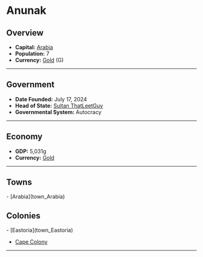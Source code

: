 <!--UNDEDITED FILE, remove this entire line if this file has been edited!-->
# <!--NAME-->Anunak<!--NAME-->

## Overview

- **Capital:** <!--CAPITAL_LINK-->[Arabia](Arabia_town)<!--CAPITAL_LINK-->
- **Population:** <!--POPULATION-->7<!--POPULATION-->
- **Currency:** <!--CURRENCY_LINK-->[Gold](Gold_currency)<!--CURRENCY_LINK--> (<!--CURRENCY_ABV-->G<!--CURRENCY_ABV-->)

---

## Government

- **Date Founded:** <!--FOUNDED-->July 17, 2024<!--FOUNDED-->
- **Head of State:** <!--LEADER_TITLE_LINK-->[Sultan ThatLeetGuy](ThatLeetGuy_user)<!--LEADER_TITLE_LINK-->
- **Governmental System:** <!--GOVERNMENT-->Autocracy<!--GOVERNMENT-->

---

## Economy

- **GDP:** <!--GDP-->5,031g<!--GDP-->
- **Currency:** <!--CURRENCY_LINK-->[Gold](Gold_currency)<!--CURRENCY_LINK-->

---

## Towns

<!--TOWNS-->- [Arabia](town_Arabia)<!--TOWNS-->

## Colonies

<!--COLONIES-->- [Eastoria](town_Eastoria)
- [Cape Colony](town_Cape_Colony)<!--COLONIES-->

---